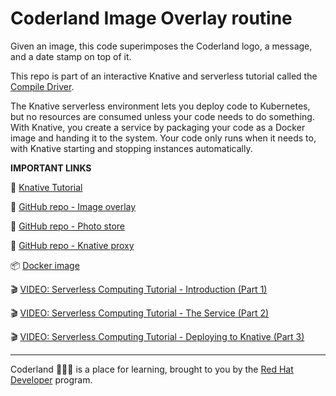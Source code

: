 # Coderland Image Overlay routine

Given an image, this code superimposes the Coderland logo, a message, and a date
stamp on top of it. 

This repo is part of an interactive Knative and serverless tutorial called the [Compile Driver](https://developers.redhat.com/compile-driver/).

The Knative serverless environment lets you deploy code to Kubernetes, but no resources are consumed unless your code needs to do something. With Knative, you create a service by packaging your code as a Docker image and handing it to the system. Your code only runs when it needs to, with Knative starting and stopping instances automatically. 

**IMPORTANT LINKS**

:notebook: [Knative Tutorial](https://redhat-developer-demos.github.io/knative-tutorial/knative-tutorial/dev/index.html)

:gift: [GitHub repo - Image overlay](https://github.com/redhat-developer-demos/image-overlay)

:gift: [GitHub repo - Photo store](https://github.com/redhat-developer-demos/coderland-photo-store)

:gift: [GitHub repo - Knative proxy](https://github.com/redhat-developer-demos/knative-proxy)

:package: [Docker image](https://cloud.docker.com/repository/docker/dougtidwell/imageoverlay)

:clapper: [VIDEO: Serverless Computing Tutorial - Introduction (Part 1)](https://youtu.be/R8PGrhfVWTc)

:clapper: [VIDEO: Serverless Computing Tutorial - The Service (Part 2)](https://youtu.be/M_Xse7vjkvE)

:clapper: [VIDEO: Serverless Computing Tutorial - Deploying to Knative (Part 3)](https://youtu.be/AR4fqwFLn9I)

***

Coderland :roller_coaster::rocket::ferris_wheel: is a place for learning, brought to you by the [Red Hat Developer](https://developers.redhat.com) program.
